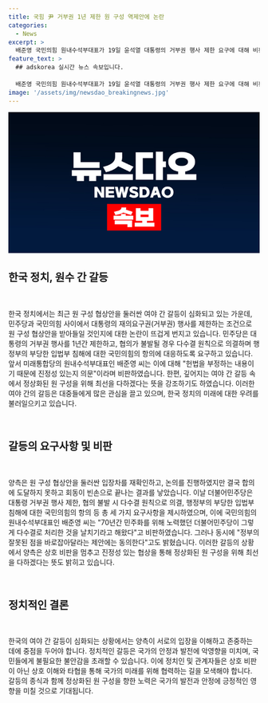 ```yaml
---
title: 국힘 尹 거부권 1년 제한 원 구성 역제안에 논란
categories:
  - News
excerpt: >
  배준영 국민의힘 원내수석부대표가 19일 윤석열 대통령의 거부권 행사 제한 요구에 대해 비판했다. 그는 더불어민주당의 제안에 대해 의문을 제기하면서, 협상이 진정성 있는지 의심스러운 측면을 지적했다. 이에도 불구하고, 원 구성이 정상화될 때까지 최선을 다하겠다는 뜻을 밝혔다.
feature_text: >
  ## adskorea 실시간 뉴스 속보입니다.

  배준영 국민의힘 원내수석부대표가 19일 윤석열 대통령의 거부권 행사 제한 요구에 대해 비판했다. 그는 더불어민주당의 제안에 대해 의문을 제기하면서, 협상이 진정성 있는지 의심스러운 측면을 지적했다. 이에도 불구하고, 원 구성이 정상화될 때까지 최선을 다하겠다는 뜻을 밝혔다.
image: '/assets/img/newsdao_breakingnews.jpg'
---
```


<p><img src="/assets/img/newsdao_breakingnews.jpg" alt="adskorea 속보" /></p>

<h2 data-ke-size="size26">한국 정치, 원수 간 갈등</h2>

<p data-ke-size="size16">&nbsp;</p>

<p>한국 정치에서는 최근 원 구성 협상안을 둘러싼 여야 간 갈등이 심화되고 있는 가운데, 민주당과 국민의힘 사이에서 대통령의 재의요구권(거부권) 행사를 제한하는 조건으로 원 구성 협상안을 받아들일 것인지에 대한 논란이 뜨겁게 번지고 있습니다. 민주당은 대통령의 거부권 행사를 1년간 제한하고, 협의가 불발될 경우 다수결 원칙으로 의결하며 행정부의 부당한 입법부 침해에 대한 국민의힘의 항의에 대응하도록 요구하고 있습니다. 앞서 미래통합당의 원내수석부대표인 배준영 씨는 이에 대해 "헌법을 부정하는 내용이기 때문에 진정성 있는지 의문"이라며 비판하였습니다. 한편, 깊어지는 여야 간 갈등 속에서 정상화된 원 구성을 위해 최선을 다하겠다는 뜻을 강조하기도 하였습니다. 이러한 여야 간의 갈등은 대중들에게 많은 관심을 끌고 있으며, 한국 정치의 미래에 대한 우려를 불러일으키고 있습니다.</p>

<p data-ke-size="size16">&nbsp;</p>

<h2 data-ke-size="size24">갈등의 요구사항 및 비판</h2>

<p data-ke-size="size16">&nbsp;</p>

<p>양측은 원 구성 협상안을 둘러싼 입장차를 재확인하고, 논의를 진행하였지만 결국 합의에 도달하지 못하고 회동이 빈손으로 끝나는 결과를 낳았습니다. 이날 더불어민주당은 대통령 거부권 행사 제한, 협의 불발 시 다수결 원칙으로 의결, 행정부의 부당한 입법부 침해에 대한 국민의힘의 항의 등 총 세 가지 요구사항을 제시하였으며, 이에 국민의힘의 원내수석부대표인 배준영 씨는 "70년간 민주화를 위해 노력했던 더불어민주당이 그렇게 다수결로 처리한 것을 날치기라고 해왔다"고 비판하였습니다. 그러나 동시에 "정부의 잘못된 점을 바로잡아달라는 제안에는 동의한다"고도 밝혔습니다. 이러한 갈등의 상황에서 양측은 상호 비판을 멈추고 진정성 있는 협상을 통해 정상화된 원 구성을 위해 최선을 다하겠다는 뜻도 밝히고 있습니다.</p>

<p data-ke-size="size16">&nbsp;</p>

<h2 data-ke-size="size24">정치적인 결론</h2>

<p data-ke-size="size16">&nbsp;</p>

<p>한국의 여야 간 갈등이 심화되는 상황에서는 양측이 서로의 입장을 이해하고 존중하는 데에 중점을 두어야 합니다. 정치적인 갈등은 국가의 안정과 발전에 악영향을 미치며, 국민들에게 불필요한 불안감을 초래할 수 있습니다. 이에 정치인 및 관계자들은 상호 비판이 아닌 상호 이해와 타협을 통해 국가의 미래를 위해 협력하는 길을 모색해야 합니다. 갈등의 종식과 함께 정상화된 원 구성을 향한 노력은 국가의 발전과 안정에 긍정적인 영향을 미칠 것으로 기대됩니다.</p>

<p data-ke-size="size16">&nbsp;</p>

